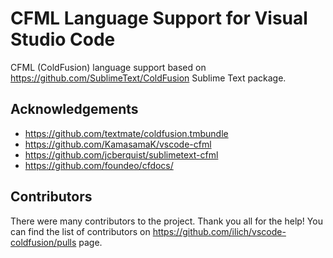 # CFML Language Support for Visual Studio Code

CFML (ColdFusion) language support based on https://github.com/SublimeText/ColdFusion Sublime Text package.

## Acknowledgements
* https://github.com/textmate/coldfusion.tmbundle
* https://github.com/KamasamaK/vscode-cfml
* https://github.com/jcberquist/sublimetext-cfml
* https://github.com/foundeo/cfdocs/

## Contributors

There were many contributors to the project. Thank you all for the help! You can find the list of contributors on https://github.com/ilich/vscode-coldfusion/pulls page.
